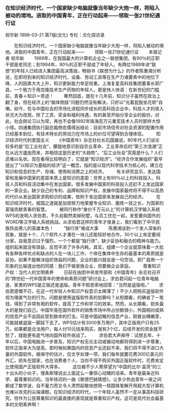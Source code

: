 ### 在知识经济时代，一个国家缺少电脑就像当年缺少大炮一样，将陷入被动的境地。进取的中国青年，正在行动起来——领取一张21世纪通行证
祝华新
1998-03-21
第7版(文化)
专栏：文化探访录

　　在知识经济时代，一个国家缺少电脑就像当年缺少大炮一样，将陷入被动的境地。进取的中国青年，正在行动起来——
　　领取一张21世纪通行证
　　本报记者  祝华新
　　1989年，在我国最大的计算机企业之一联想集团，有90％的正职干部是老同志；到1994年，90％的正职干部成了年轻人。有两位1988年进“联想”的年轻人已经进入集团最高决策层。畅销书《联想为什么》的作者陈惠湘分析说，在即将到来的知识经济时代，设备、劳动工具等在生产力诸要素中的地位下降，人的因素大大上升，知识更新能力举足轻重。上海复星高科技集团董事长郭广昌，一个致力于用克隆技术生产药物的年轻人，更是快人快语：在新世纪的门槛前，青春＋知识＝奇迹！
　　蓦然回首，就在十几年前，知识分子虽然在政治上翻了身，但在经济上的“脑体倒挂”问题仍然没有解决，只好以“光着屁股坐花轿”自嘲。如今，在与中国社会的市场化进程同步成长的高科技企业中，科技人才的收入状况大为改观，除了工资、奖金和福利待遇，有的甚至开始分享企业的股份。对此，社会舆论习以为常，再也不会像1992年珠海百万元重奖技术人员时那样大惊小怪。四通集团执行副总裁杨宏儒得出结论：目前市场信号对社会资源的配置作用已经基本到位，有技术特长的劳动力在市场上的价位可望得到合理体现。
　　知识经济时代的爱国主义
　　《中国青年》杂志社社长石国雄说，80年代人们谈论较多的是“后工业社会”，朦胧地意识到自农业革命、工业革命后的“第三次浪潮”正在从远方逶迤而来，并相信这是历史的“大趋势”。“后工业社会”究竟是什么？人们还难以名状。现在看得比较明白了，它就是“知识经济”。“经济合作发展组织”最早提出了“以知识为基础的经济”这一概念，指的是以现代科学技术为核心的，建立在知识和信息的生产、存储、使用和消费之上的经济。
　　有关研究显示，发达国家和发展中国家的差距本质上是知识的差距：世界上有90％以上的科技投入、科技人员和科技活动集中在发达国家。很多发展中国家的科技投入还赶不上发达国家的一家企业。缺少自己的专利、品牌和知识产权，发展中国家最终将不得不以高昂的代价从发达国家求购知识的成果，依附于发达国家来发展自己的经济。
　　在知识经济时代，报国之道就是加倍努力地掌握专业知识、磨炼一技之长，为国家的富强贡献青春的智慧。
　　被同行称作“身价千万元以上”的计算机汉字输入系统WPS的发明人求伯君，不久前毅然卖掉别墅，与员工住在一起，发誓要向国外的WORD等汉字输入系统挑战。从求伯君这样的青年才俊身上，我们看到了中华民族热血男儿的英雄本色！
　　“独行侠”难成大事
　　陈惠湘谈到一个发人深省的现象，就是十个、八个软件人才凑在一块儿还能较好地合作，30个以上肯定要闹分家。自我意识过于强烈，一个个都是“独行侠”，缺少妥协和融合的精神与能力。组织起来就没有效益，反而平添了许多内耗。其实，组建一个企业就意味着一大批有各种各样优点和缺点的人在一块儿工作，个体在集体中生存的最基本的素质就是妥协。如果不能解决组织效益的问题，企业的振兴就会是一句空话。郭广昌用一个形象的比喻道出他的同感：我们不做家族企业，但要做企业家庭。
　　尊重知识产权：当代人的文明素养
　　日前在由团中央宣传部和《中国青年》杂志社召开的“跨世纪一代中国青年的使命和素质问题”研讨会上，求伯君问起一位青年电脑迷，家里的WPS是正版还是盗版。青年不假思索地回答：“当然是盗版啦。”
　　求伯君感慨不已，在这一代年轻人中知识产权意识太稀薄了！不少人把购买盗版软件视为理直气壮的行为。问题是使用盗版软件真的划算吗？从短期看，的确省了一笔钱，得到了非常有用的软件，提高了工作和学习的效率。然而，从长期看，损失最大的是我们自己。中国毕竟在国外软件的销售市场中所占份额很小，外国相对成熟的信息产业不会因此受到致命的打击。可是中国幼稚的信息产业，刚冒出棵嫩芽，可能就被盗版一脚踩下去了。WPS估计有3000多万用户，其中正版用户只有25万。如果都是合法用户，每人付10元钱来购买，就有3个亿，后续开发的资金就不愁了，就能更有底气地向国外软件挑战了。
　　求伯君大声疾呼：试想五年、十年以后，中国电脑进一步普及，知识产权无论主动或被动地都将得到进一步尊重，软件正版率大为提高，那时候如果国内的信息产业还起不来，我们将不得不进口大量的外国软件。据保守的估计，仅文字处理一项，我们每年就要花费300亿美元的外汇。损失在国家，也在消费者个人，当你不得不购买外国正版软件时，花费肯定比使用国产正版软件大得多。
　　这位被不少人寄厚望为“中国的比尔·盖茨”的三十出头的小伙子，慢条斯理说出上面这么一番惊心动魄的话来。青年是最亲近科学、最尊重知识的。当年徐迟的一曲《歌德巴赫猜想》，让多少热血青年一夜之间都成了数学迷，自不量力而又令人肃然起敬地想用一枝圆珠笔解开用超大型计算机也难以攻克的尖端课题。在知识经济的时代，一个年轻人虽然不一定从事高科技研究，但作为公民尊重知识的最直接的表现就是尊重知识产权。这可是现代社会最基本的文明素养啊！
